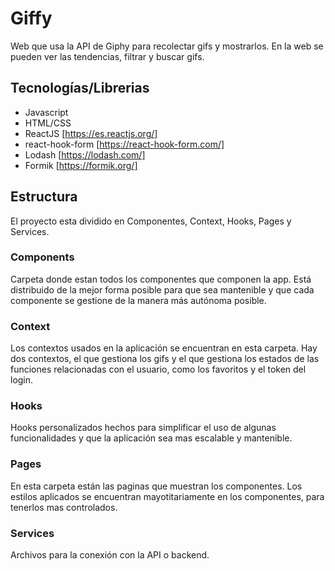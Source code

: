 # Giffy
Web que usa la API de Giphy para recolectar gifs y mostrarlos. En la web se pueden ver las tendencias, filtrar y buscar gifs. 

## Tecnologías/Librerias
- Javascript
- HTML/CSS
- ReactJS [https://es.reactjs.org/]
- react-hook-form [https://react-hook-form.com/]
- Lodash [https://lodash.com/]
- Formik [https://formik.org/]

## Estructura
El proyecto esta dividido en Componentes, Context, Hooks, Pages y Services.

### Components
Carpeta donde estan todos los componentes que componen la app. Está distribuido de la mejor forma posible para que sea mantenible y que cada componente se gestione de la manera más autónoma posible.

### Context
Los contextos usados en la aplicación se encuentran en esta carpeta. Hay dos contextos, el que gestiona los gifs y el que gestiona los estados de las funciones relacionadas con el usuario, como los favoritos y el token del login.

### Hooks
Hooks personalizados hechos para simplificar el uso de algunas funcionalidades y que la aplicación sea mas escalable y mantenible.

### Pages
En esta carpeta están las paginas que muestran los componentes. Los estilos aplicados se encuentran mayotitariamente en los componentes, para tenerlos mas controlados.

### Services
Archivos para la conexión con la API o backend.

